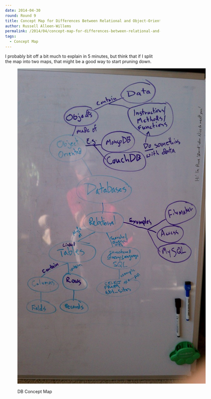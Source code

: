 ```yaml
---
date: 2014-04-30
round: Round 9
title: Concept Map for Differences Between Relational and Object-Oriented Databases
author: Russell Alleen-Willems
permalink: /2014/04/concept-map-for-differences-between-relational-and-object-oriented-databases/
tags:
  - Concept Map
---
```

I probably bit off a bit much to explain in 5 minutes, but think that if I split the map into two maps, that might be a good way to start pruning down.<figure id="attachment_6850" style="width: 612px;" class="wp-caption alignnone">

[<img class="size-large wp-image-6850" alt="Database concept map" src="/uploads/2014/04/IMAG0712-612x1024.jpg" width="612" height="1024" />][1]<figcaption class="wp-caption-text">DB Concept Map</figcaption></figure> 
&nbsp;

 [1]: /uploads/2014/04/IMAG0712.jpg
